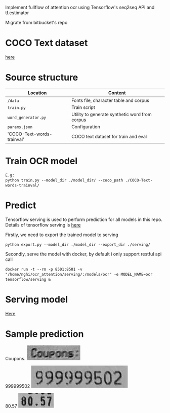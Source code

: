 Implement fullflow of attention ocr using Tensorflow's seq2seq API and tf.estimator

Migrate from bitbucket's repo

# COCO Text dataset
[here](https://vision.cornell.edu/se3/coco-text-2/)


# Source structure

| Location             |  Content                                   |
|----------------------|--------------------------------------------|
| `/data`              | Fonts file, character table and corpus     |
| `train.py        `   | Train script                               |
| `word_generator.py ` | Utility to generate synthetic word from corpus |
| `params.json ` | Configuration |
|'COCO-Text-words-trainval'| COCO text dataset for train and eval|

# Train OCR model
```
E.g:
python train.py --model_dir ./model_dir/ --coco_path ./COCO-Text-words-trainval/
```

# Predict
Tensorflow serving is used to perform prediction for all models in this repo. Details of tensorflow serving is [here](https://www.tensorflow.org/tfx/guide/serving)

Firstly, we need to export the trained model to serving

```
python export.py --model_dir ./model_dir --export_dir ./serving/

```

Secondly, serve the model with docker, by default i only support restful api call

```
docker run -t --rm -p 8501:8501 -v "/home/nghi/ocr_attention/serving/:/models/ocr" -e MODEL_NAME=ocr tensorflow/serving &
```

# Serving model
[Here](https://drive.google.com/open?id=1PK0-JMpBauWNavccODbK1itbdzteg483)

# Sample prediction
Coupons.
![example image 0](./sample_img/1.png)

999999502
![example image 1](./sample_img/2.png)

80.57
![example image 2](./sample_img/3.png)

